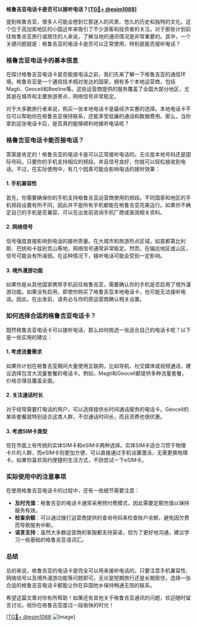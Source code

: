 **格鲁吉亚电话卡是否可以接听电话？[[TG💪+ @esim1088](https://t.me/s/esim1088)]**

提到格鲁吉亚，很多人可能会想到它那迷人的风景、悠久的历史和独特的文化。这个位于高加索地区的小国近年来吸引了不少游客和投资者的关注。对于那些计划前往格鲁吉亚旅行或居住的人来说，了解当地的通讯情况是非常重要的。其中，一个关键问题就是：格鲁吉亚的电话卡是否可以正常使用，特别是能否接听电话？

### 格鲁吉亚电话卡的基本信息

在探讨格鲁吉亚电话卡是否能接电话之前，我们先来了解一下格鲁吉亚的通信环境。格鲁吉亚是一个通信技术相对发达的国家，拥有多个本地运营商，包括Magti、Geocell和Beeline等。这些运营商提供的服务覆盖了全国大部分地区，尤其是在城市和主要旅游景点，网络信号非常稳定。

对于大多数旅行者来说，购买一张本地电话卡是最经济实惠的选择。本地电话卡不仅可以帮助你在格鲁吉亚保持联系，还能享受低廉的通话和数据费用。那么，当你拿到这张电话卡后，是否真的能够顺利地接听电话呢？

### 格鲁吉亚电话卡能否接电话？

答案是肯定的！格鲁吉亚的电话卡是可以正常接听电话的。无论是本地号码还是国际号码，只要你的手机支持相应的频段，并且信号良好，你就可以轻松接收到电话。不过，在实际使用中，有几个因素可能会影响电话的接听效果：

#### 1. 手机兼容性
首先，你需要确保你的手机支持格鲁吉亚运营商使用的频段。不同国家和地区的手机频段设置有所不同，因此并不是所有手机都能在格鲁吉亚完美运行。如果你不确定自己的手机是否兼容，可以在出发前咨询手机厂商或查阅相关资料。

#### 2. 网络信号
信号强度直接影响到电话的接听质量。在大城市和旅游热点区域，如首都第比利斯、巴统和卡兹别克山等地，网络信号通常非常稳定。然而，在偏远地区或山区，信号可能会有所减弱。在这种情况下，接听电话可能会受到一定影响。

#### 3. 境外漫游功能
如果你是从其他国家携带手机前往格鲁吉亚，需要确认你的手机是否启用了境外漫游功能。如果没有启用，即使你购买了格鲁吉亚本地电话卡，也可能无法接听电话。因此，在出发前，请务必与你的原运营商确认相关设置。

### 如何选择合适的格鲁吉亚电话卡？

既然格鲁吉亚电话卡可以接听电话，那么如何挑选一张适合自己的电话卡呢？以下是一些实用的建议：

#### 1. 考虑流量需求
如果你计划在格鲁吉亚期间大量使用互联网，比如导航、社交媒体或视频通话，建议选择包含大流量套餐的电话卡。例如，Magti和Geocell都提供多种流量套餐，价格合理且覆盖全面。

#### 2. 关注通话时长
对于经常需要打电话的用户，可以选择提供长时间通话服务的电话卡。Geocell的某些套餐就特别适合这类人群，不仅通话时间长，而且资费也很优惠。

#### 3. 考虑SIM卡类型
现在市面上有传统的实体SIM卡和eSIM卡两种选择。实体SIM卡适合习惯于物理卡片的人群，而eSIM卡则更加方便，可以直接通过手机设置激活，无需更换物理卡。如果你喜欢简约便捷的生活方式，不妨尝试一下eSIM卡。

### 实际使用中的注意事项

在使用格鲁吉亚电话卡的过程中，还有一些细节需要注意：

- **及时充值**：格鲁吉亚的电话卡通常采用预付费模式，因此需要定期充值以保持服务有效。
- **检查余额**：可以通过拨打运营商提供的查询号码来检查账户余额，避免因欠费而导致服务中断。
- **语言支持**：虽然大多数运营商的客服都支持英语，但为了更好地沟通，建议学习一些基础的格鲁吉亚语词汇。

### 总结

总的来说，格鲁吉亚的电话卡是完全可以用来接听电话的，只要注意手机兼容性、网络信号以及境外漫游功能等问题即可。无论是短期旅行还是长期居住，选择一张合适的格鲁吉亚电话卡都能让你在异国他乡保持畅通无阻的联系。

希望这篇文章对你有所帮助！如果还有其他关于格鲁吉亚通讯的问题，欢迎随时留言讨论。祝你在格鲁吉亚度过一段愉快的时光！

[[TG💪+ @esim1088](https://t.me/s/esim1088) ![Image](https://i.postimg.cc/4NQfJmqS/Snipaste-2025-05-13-00-14-12.png)]
